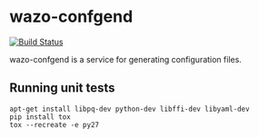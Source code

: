 wazo-confgend
=============
[![Build Status](https://jenkins.wazo.community/buildStatus/icon?job=wazo-confgend)](https://jenkins.wazo.community/job/wazo-confgend)

wazo-confgend is a service for generating configuration files.


Running unit tests
------------------

```
apt-get install libpq-dev python-dev libffi-dev libyaml-dev
pip install tox
tox --recreate -e py27
```
